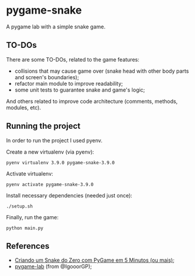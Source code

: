 # pygame-snake

A pygame lab with a simple snake game. 

## TO-DOs
There are some TO-DOs, related to the game features:
- collisions that may cause game over (snake head with other body parts and screen's boundaries);
- refactor main module to improve readability;
- some unit tests to guarantee snake and game's logic;

And others related to improve code architecture (comments, methods, modules, etc).

## Running the project
In order to run the project I used pyenv. 

Create a new virtualenv (via pyenv):
```
pyenv virtualenv 3.9.0 pygame-snake-3.9.0
```

Activate virtualenv:
```
pyenv activate pygame-snake-3.9.0
```

Install necessary dependencies (needed just once): 
```
./setup.sh
```

Finally, run the game: 
```
python main.py
```

## References
- [Criando um Snake do Zero com PyGame em 5 Minutos (ou mais)](https://www.youtube.com/watch?v=H4TXHI9BRCQ);
- [pygame-lab](https://github.com/IgooorGP/pygame-lab) (from @IgooorGP);